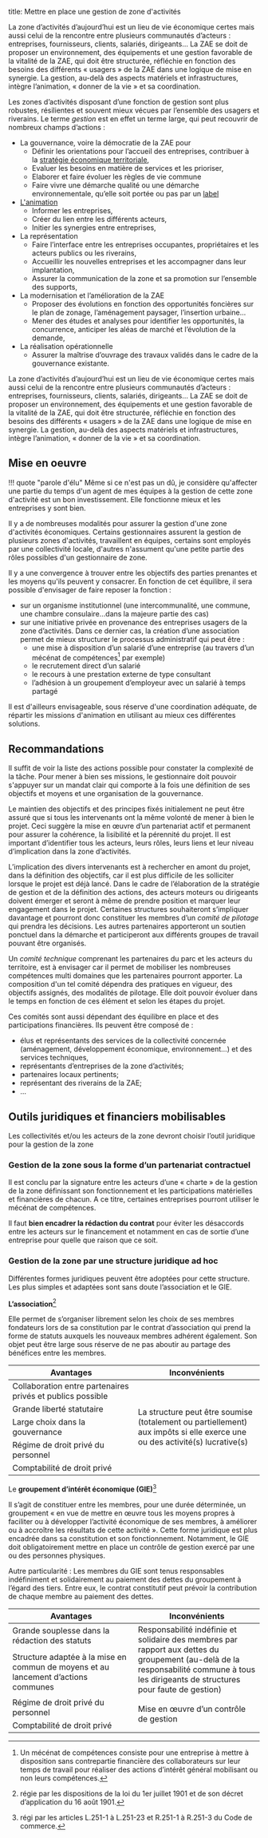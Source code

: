 title: Mettre en place une gestion de zone d'activités

La zone d’activités d’aujourd’hui est un lieu de vie économique certes mais aussi celui de la rencontre entre plusieurs communautés d’acteurs : entreprises, fournisseurs, clients, salariés, dirigeants… La ZAE se doit de proposer un environnement, des équipements et une gestion favorable de la vitalité de la ZAE, qui doit être structurée, réfléchie en fonction des besoins des différents « usagers » de la ZAE dans une logique de mise en synergie. La gestion, au-delà des aspects matériels et infrastructures, intègre l’animation, « donner de la vie » et sa coordination.

Les zones d’activités disposant d’une fonction de gestion sont plus robustes, résilientes et souvent mieux vécues par l’ensemble des usagers et riverains. Le terme _gestion_ est en effet un terme large, qui peut recouvrir de nombreux champs d’actions :

* La gouvernance, voire la démocratie de la ZAE pour
    * Définir les orientations pour l’accueil des entreprises, contribuer à la [stratégie économique territoriale](../strategie_territoriale/index.md),
    * Evaluer les besoins en matière de services et les prioriser,
    * Elaborer et faire évoluer les règles de vie commune
    * Faire vivre une démarche qualité ou une démarche environnementale, qu’elle soit portée ou pas par un [label](./labels_ZA)
*  [L'animation](./gestionnaire_animateur)
    * Informer les entreprises,
    * Créer du lien entre les différents acteurs,
    * Initier les synergies entre entreprises,
* La représentation
    * Faire l’interface entre les entreprises occupantes, propriétaires et les acteurs publics ou les riverains,
    * Accueillir les nouvelles entreprises et les accompagner dans leur implantation,
    * Assurer la communication de la zone et sa promotion sur l’ensemble des supports,
* La modernisation et l’amélioration de la ZAE
    * Proposer des évolutions en fonction des opportunités foncières sur le plan de zonage, l’aménagement paysager, l’insertion urbaine...
    * Mener des études et analyses pour identifier les opportunités, la concurrence, anticiper les aléas de marché et l’évolution de la demande,
* La réalisation opérationnelle
    * Assurer la maîtrise d’ouvrage des travaux validés dans le cadre de la gouvernance existante.

La zone d’activités d’aujourd’hui est un lieu de vie économique certes mais aussi celui de la rencontre entre plusieurs communautés d’acteurs : entreprises, fournisseurs, clients, salariés, dirigeants… La ZAE se doit de proposer un environnement, des équipements et une gestion favorable de la vitalité de la ZAE, qui doit être structurée, réfléchie en fonction des besoins des différents « usagers » de la ZAE dans une logique de mise en synergie. La gestion, au-delà des aspects matériels et infrastructures, intègre l’animation, « donner de la vie » et sa coordination.

## Mise en oeuvre
<div alt="parole d'élu >">

!!! quote "parole d'élu"
    Même si ce n'est pas un dû, je considère qu'affecter une partie du temps d'un agent de mes équipes à la gestion de cette zone d'activité est un bon investissement. Elle fonctionne mieux et les entreprises y sont bien.
</div> Il y a de nombreuses modalités pour assurer la gestion d'une zone d'activités économiques. Certains gestionnaires assurent la gestion de plusieurs zones d'activités, travaillent en équipes, certains sont employés par une collectivité locale, d'autres n'assument qu'une petite partie des rôles possibles d'un  gestionnaire de zone.

Il y a une convergence à trouver entre les objectifs des parties prenantes et les moyens qu'ils peuvent y consacrer. En fonction de cet équilibre, il sera possible d'envisager de faire reposer la fonction :

* sur un organisme institutionnel (une intercommunalité, une commune, une chambre consulaire…dans la majeure partie des cas)
* sur une initiative privée en provenance des entreprises usagers de la zone d’activités. Dans ce dernier cas, la création d’une association permet de mieux structurer le processus administratif qui peut être :
    * une mise à disposition d’un salarié d’une entreprise (au travers d’un mécénat de compétences[^1] par exemple)
    * le recrutement direct d’un salarié
    * le recours à une prestation externe de type consultant
    * l’adhésion à un groupement d’employeur avec un salarié à temps partagé

Il est d'ailleurs envisageable, sous réserve d'une coordination adéquate, de répartir les missions d'animation en utilisant au mieux ces différentes solutions.

## Recommandations
Il suffit de voir la liste des actions possible pour constater la complexité de la tâche. Pour mener à bien ses missions, le gestionnaire doit pouvoir s'appuyer sur un mandat clair qui comporte à la fois une définition de ses objectifs et moyens et une organisation de la gouvernance.

Le maintien des objectifs et des principes fixés initialement ne peut être assuré que si tous les intervenants ont la même volonté de mener à bien le projet. Ceci suggère la mise en œuvre d’un partenariat actif et permanent pour assurer la cohérence, la lisibilité et la pérennité du projet. Il est important d’identifier tous les acteurs, leurs rôles, leurs liens et leur niveau d’implication dans la zone d’activités.

L’implication des divers intervenants est à rechercher en amont du projet, dans la définition des objectifs, car il est plus difficile de les solliciter lorsque le projet est déjà lancé. Dans le cadre de l’élaboration de la stratégie de gestion et de la définition des actions, des acteurs moteurs ou dirigeants doivent émerger et seront à même de prendre position et marquer leur engagement dans le projet. Certaines structures souhaiteront s’impliquer davantage et pourront donc constituer les membres d’un _comité de pilotage_ qui prendra les décisions. Les autres partenaires apporteront un soutien ponctuel dans la démarche et participeront aux différents groupes de travail pouvant être organisés.

Un _comité technique_ comprenant les partenaires du parc et les acteurs du territoire, est à envisager car il permet de mobiliser les nombreuses compétences multi domaines que les partenaires pourront apporter. La composition d'un tel comité dépendra des pratiques en vigueur, des objectifs assignés, des modalités de pilotage. Elle doit pouvoir évoluer dans le temps en fonction de ces élément et selon les étapes du projet.

Ces comités sont aussi dépendant des équilibre en place et des participations financières. Ils peuvent être composé de :

* élus et représentants des services de la collectivité concernée (aménagement, développement économique, environnement…) et des services techniques,
* représentants d’entreprises de la zone d’activités;
* partenaires locaux pertinents;
* représentant des riverains de la ZAE;
* …

## Outils juridiques et financiers mobilisables
Les collectivités et/ou les acteurs de la zone devront choisir l’outil juridique pour la gestion de la zone

### Gestion de la zone sous la forme d’un partenariat contractuel
Il est conclu par la signature entre les acteurs d’une « charte » de la gestion de la zone définissant son fonctionnement et les participations matérielles et financières de chacun. A ce titre, certaines entreprises pourront utiliser le mécénat de compétences.

Il faut **bien encadrer la rédaction du contrat** pour éviter les désaccords entre les acteurs sur le financement et notamment en cas de sortie d’une entreprise pour quelle que raison que ce soit.

### Gestion de la zone par une structure juridique ad hoc
Différentes formes juridiques peuvent être adoptées pour cette structure. Les plus simples et adaptées sont sans doute l’association et le GIE.

**L’association**[^asso]

Elle permet de s’organiser librement selon les choix de ses membres fondateurs lors de sa constitution par le contrat d’association qui prend la forme de statuts auxquels les nouveaux membres adhérent également. Son objet peut être large sous réserve de ne pas aboutir au partage des bénéfices entre les membres.

<table>
<thead><tr><th width="49%">Avantages</th><th width="49%">Inconvénients</th></tr></thead>
<tbody>
<tr>
  <td>Collaboration entre partenaires privés et publics possible</td>
  <td rowspan="5">La structure peut être soumise (totalement ou partiellement) aux impôts si elle exerce une ou des activité(s) lucrative(s)</td></tr>
<tr><td>Grande liberté statutaire</td></tr>
<tr><td>Large choix dans la gouvernance</td></tr>
<tr><td>Régime de droit privé du personnel</td></tr>
<tr><td>Comptabilité de droit privé</td></tr>
</tbody>
</table>

Le **groupement d’intérêt économique (GIE)**[^gie]

Il s’agit de constituer entre les membres, pour une durée déterminée, un groupement « en vue de mettre en œuvre tous les moyens propres à faciliter ou à développer l’activité économique de ses membres, à améliorer ou à accroître les résultats de cette activité ». Cette forme juridique est plus encadrée dans sa constitution et son fonctionnement. Notamment, le GIE doit obligatoirement mettre en place un contrôle de gestion exercé par une ou des personnes physiques.

Autre particularité : Les membres du GIE sont tenus responsables indéfiniment et solidairement au paiement des dettes du groupement à l’égard des tiers. Entre eux, le contrat constitutif peut prévoir la contribution de chaque membre au paiement des dettes.

<table>
<thead><tr><th width="49%">Avantages</th><th width="49%">Inconvénients</th></tr></thead>
<tbody>
<tr>
  <td>Grande souplesse dans la rédaction des statuts</td>
  <td rowspan="2">Responsabilité indéfinie et solidaire des membres par rapport aux dettes du groupement (au-delà de la responsabilité commune à tous les dirigeants de structures pour faute de gestion)</td></tr>
<tr><td>Structure adaptée à la mise en commun de moyens et au lancement d’actions communes</td></tr>
<tr>
  <td>Régime de droit privé du personnel</td>
  <td rowspan="2">Mise en œuvre d’un contrôle de gestion</td>
</tr>
<tr><td>Comptabilité de droit privé</td></tr>
</tbody>
</table>

[^1]: Un mécénat de compétences consiste pour une entreprise à mettre à disposition sans contrepartie financière des collaborateurs sur leur temps de travail pour réaliser des actions d’intérêt général mobilisant ou non leurs compétences.
[^asso]: régie par les dispositions de la loi du 1er juillet 1901 et de son décret d’application du 16 août 1901.
[^gie]: régi par les articles L.251-1 à L.251-23 et R.251-1 à R.251-3 du Code de commerce.
